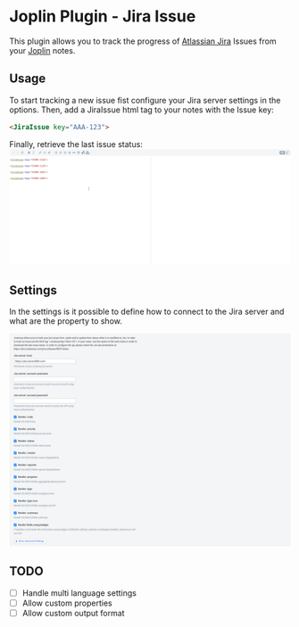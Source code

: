 # Joplin Plugin - Jira Issue

This plugin allows you to track the progress of [Atlassian Jira](https://www.atlassian.com/software/jira) Issues from your [Joplin](https://joplinapp.org/) notes.

## Usage
To start tracking a new issue fist configure your Jira server settings in the options.
Then, add a JiraIssue html tag to your notes with the Issue key:
```md
<JiraIssue key="AAA-123">
```
Finally, retrieve the last issue status:
![retrieve status](./doc/example.gif)

## Settings
In the settings is it possible to define how to connect to the Jira server and what are the property to show.

![settings](./doc/settings.png)

## TODO
- [ ] Handle multi language settings
- [ ] Allow custom properties
- [ ] Allow custom output format

